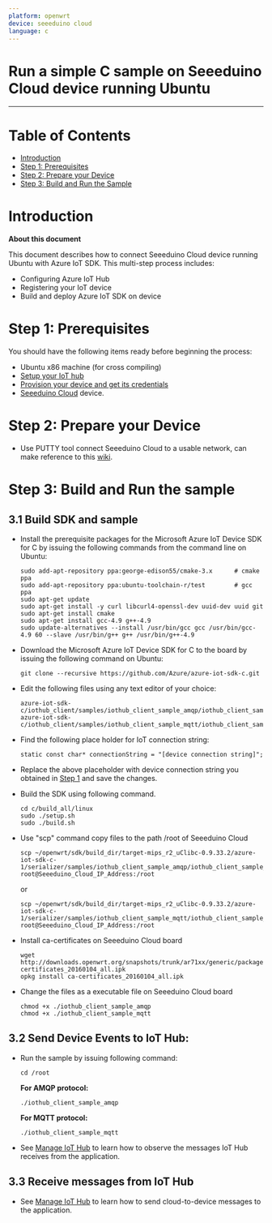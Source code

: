 ```yaml
---
platform: openwrt
device: seeeduino cloud
language: c
---
```


Run a simple C sample on Seeeduino Cloud device running Ubuntu
===
---

# Table of Contents

-   [Introduction](#Introduction)
-   [Step 1: Prerequisites](#Prerequisites)
-   [Step 2: Prepare your Device](#PrepareDevice)
-   [Step 3: Build and Run the Sample](#Build)

<a name="Introduction"></a>
# Introduction

**About this document**

This document describes how to connect Seeeduino Cloud device running Ubuntu with Azure IoT SDK. This multi-step process includes:
-   Configuring Azure IoT Hub
-   Registering your IoT device
-   Build and deploy Azure IoT SDK on device

<a name="Prerequisites"></a>
# Step 1: Prerequisites

You should have the following items ready before beginning the process:

-   Ubuntu x86 machine (for cross compiling) 
-   [Setup your IoT hub][lnk-setup-iot-hub]
-   [Provision your device and get its credentials][lnk-manage-iot-hub]
-   [Seeeduino Cloud](https://www.seeedstudio.com/item_detail.html?p_id=2123) device.

<a name="PrepareDevice"></a>
# Step 2: Prepare your Device
-   Use PUTTY tool connect Seeeduino Cloud to a usable network, can make reference to this [wiki](http://www.seeedstudio.com/wiki/Seeeduino_Cloud).

<a name="Build"></a>
# Step 3: Build and Run the sample

<a name="Load"></a>
## 3.1 Build SDK and sample
-   Install the prerequisite packages for the Microsoft Azure IoT Device SDK for C by issuing the following commands from the command line on Ubuntu:

    ```
    sudo add-apt-repository ppa:george-edison55/cmake-3.x      # cmake ppa
    sudo add-apt-repository ppa:ubuntu-toolchain-r/test        # gcc ppa
    sudo apt-get update
    sudo apt-get install -y curl libcurl4-openssl-dev uuid-dev uuid git
    sudo apt-get install cmake
    sudo apt-get install gcc-4.9 g++-4.9
    sudo update-alternatives --install /usr/bin/gcc gcc /usr/bin/gcc-4.9 60 --slave /usr/bin/g++ g++ /usr/bin/g++-4.9
    ```

-   Download the Microsoft Azure IoT Device SDK for C to the board by issuing the following command on Ubuntu:

        git clone --recursive https://github.com/Azure/azure-iot-sdk-c.git

-   Edit the following files using any text editor of your choice:

        azure-iot-sdk-c/iothub_client/samples/iothub_client_sample_amqp/iothub_client_sample_amqp.c
        azure-iot-sdk-c/iothub_client/samples/iothub_client_sample_mqtt/iothub_client_sample_mqtt.c

-   Find the following place holder for IoT connection string:

        static const char* connectionString = "[device connection string]";

-   Replace the above placeholder with device connection string you obtained in [Step 1](#Prerequisites) and save the changes.

-   Build the SDK using following command.

    ```
    cd c/build_all/linux
    sudo ./setup.sh
    sudo ./build.sh
    ```

-   Use "scp" command copy files to the path /root of Seeeduino Cloud

    ```
    scp ~/openwrt/sdk/build_dir/target-mips_r2_uClibc-0.9.33.2/azure-iot-sdk-c-1/serializer/samples/iothub_client_sample_amqp/iothub_client_sample_amqp root@Seeeduino_Cloud_IP_Address:/root
    ```
	or
	
    ```
    scp ~/openwrt/sdk/build_dir/target-mips_r2_uClibc-0.9.33.2/azure-iot-sdk-c-1/serializer/samples/iothub_client_sample_mqtt/iothub_client_sample_mqtt root@Seeeduino_Cloud_IP_Address:/root
    ```

-   Install ca-certificates on Seeeduino Cloud board

    ```
    wget http://downloads.openwrt.org/snapshots/trunk/ar71xx/generic/packages/base/ca-certificates_20160104_all.ipk
    opkg install ca-certificates_20160104_all.ipk
    ```

-   Change the files as a executable file on Seeeduino Cloud board

    ```
    chmod +x ./iothub_client_sample_amqp
    chmod +x ./iothub_client_sample_mqtt
    ```

## 3.2 Send Device Events to IoT Hub:

-   Run the sample by issuing following command:

        cd /root

    **For AMQP protocol:**

        ./iothub_client_sample_amqp

    **For MQTT protocol:**

        ./iothub_client_sample_mqtt

-   See [Manage IoT Hub][lnk-manage-iot-hub] to learn how to observe the messages IoT Hub receives from the application.

## 3.3 Receive messages from IoT Hub

-   See [Manage IoT Hub][lnk-manage-iot-hub] to learn how to send cloud-to-device messages to the application.


[lnk-setup-iot-hub]: ../setup_iothub.md
[lnk-manage-iot-hub]: ../manage_iot_hub.md
